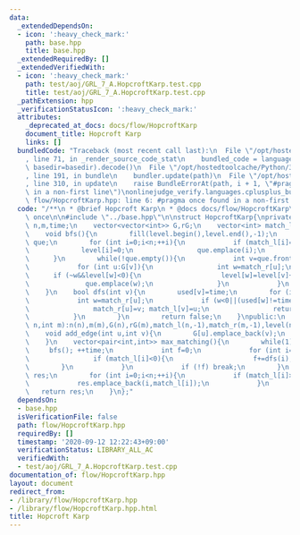 ```yaml
---
data:
  _extendedDependsOn:
  - icon: ':heavy_check_mark:'
    path: base.hpp
    title: base.hpp
  _extendedRequiredBy: []
  _extendedVerifiedWith:
  - icon: ':heavy_check_mark:'
    path: test/aoj/GRL_7_A.HopcroftKarp.test.cpp
    title: test/aoj/GRL_7_A.HopcroftKarp.test.cpp
  _pathExtension: hpp
  _verificationStatusIcon: ':heavy_check_mark:'
  attributes:
    _deprecated_at_docs: docs/flow/HopcroftKarp
    document_title: Hopcroft Karp
    links: []
  bundledCode: "Traceback (most recent call last):\n  File \"/opt/hostedtoolcache/Python/3.9.0/x64/lib/python3.9/site-packages/onlinejudge_verify/documentation/build.py\"\
    , line 71, in _render_source_code_stat\n    bundled_code = language.bundle(stat.path,\
    \ basedir=basedir).decode()\n  File \"/opt/hostedtoolcache/Python/3.9.0/x64/lib/python3.9/site-packages/onlinejudge_verify/languages/cplusplus.py\"\
    , line 191, in bundle\n    bundler.update(path)\n  File \"/opt/hostedtoolcache/Python/3.9.0/x64/lib/python3.9/site-packages/onlinejudge_verify/languages/cplusplus_bundle.py\"\
    , line 310, in update\n    raise BundleErrorAt(path, i + 1, \"#pragma once found\
    \ in a non-first line\")\nonlinejudge_verify.languages.cplusplus_bundle.BundleErrorAt:\
    \ flow/HopcroftKarp.hpp: line 6: #pragma once found in a non-first line\n"
  code: "/**\n * @brief Hopcroft Karp\n * @docs docs/flow/HopcroftKarp\n */\n\n#pragma\
    \ once\n\n#include \"../base.hpp\"\n\nstruct HopcroftKarp{\nprivate:\n    int\
    \ n,m,time;\n    vector<vector<int>> G,rG;\n    vector<int> match_l,match_r,level,used;\n\
    \    void bfs(){\n        fill(level.begin(),level.end(),-1);\n        queue<int>\
    \ que;\n        for (int i=0;i<n;++i){\n            if (match_l[i]==-1){\n   \
    \             level[i]=0;\n                que.emplace(i);\n            }\n  \
    \      }\n        while(!que.empty()){\n            int v=que.front(); que.pop();\n\
    \            for (int u:G[v]){\n                int w=match_r[u];\n          \
    \      if (~w&&level[w]<0){\n                    level[w]=level[v]+1;\n      \
    \              que.emplace(w);\n                }\n            }\n        }\n\
    \    }\n    bool dfs(int v){\n        used[v]=time;\n        for (int u:G[v]){\n\
    \            int w=match_r[u];\n            if (w<0||(used[w]!=time&&level[w]==level[v]+1&&dfs(w))){\n\
    \                match_r[u]=v; match_l[v]=u;\n                return true;\n \
    \           }\n        }\n        return false;\n    }\npublic:\n    HopcroftKarp(int\
    \ n,int m):n(n),m(m),G(n),rG(m),match_l(n,-1),match_r(m,-1),level(n),used(n){}\n\
    \    void add_edge(int u,int v){\n        G[u].emplace_back(v);\n        rG[v].emplace_back(u);\n\
    \    }\n    vector<pair<int,int>> max_matching(){\n        while(1){\n       \
    \     bfs(); ++time;\n            int f=0;\n            for (int i=0;i<n;++i){\n\
    \                if (match_l[i]<0){\n                    f+=dfs(i);\n        \
    \        }\n            }\n            if (!f) break;\n        }\n        vector<pair<int,int>>\
    \ res;\n        for (int i=0;i<n;++i){\n            if (match_l[i]>=0){\n    \
    \            res.emplace_back(i,match_l[i]);\n            }\n        }\n     \
    \   return res;\n    }\n};"
  dependsOn:
  - base.hpp
  isVerificationFile: false
  path: flow/HopcroftKarp.hpp
  requiredBy: []
  timestamp: '2020-09-12 12:22:43+09:00'
  verificationStatus: LIBRARY_ALL_AC
  verifiedWith:
  - test/aoj/GRL_7_A.HopcroftKarp.test.cpp
documentation_of: flow/HopcroftKarp.hpp
layout: document
redirect_from:
- /library/flow/HopcroftKarp.hpp
- /library/flow/HopcroftKarp.hpp.html
title: Hopcroft Karp
---
```

